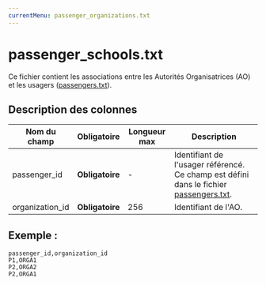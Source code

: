 ```yaml
---
currentMenu: passenger_organizations.txt
---
```


# passenger_schools.txt

Ce fichier contient les associations entre les Autorités Organisatrices (AO) et les usagers ([passengers.txt](passengers.txt.html)).

## Description des colonnes

| Nom du champ    |  Obligatoire     | Longueur max | Description                                                                                                   |
|-----------------|:----------------:|--------------|---------------------------------------------------------------------------------------------------------------|
| passenger_id    | **Obligatoire** | -            | Identifiant de l'usager référencé. Ce champ est défini dans le fichier [passengers.txt](passengers.txt.html). |
| organization_id | **Obligatoire** | 256          | Identifiant de l'AO.                                                                                          |

## Exemple : 

```
passenger_id,organization_id
P1,ORGA1
P2,ORGA2
P2,ORGA1
```
